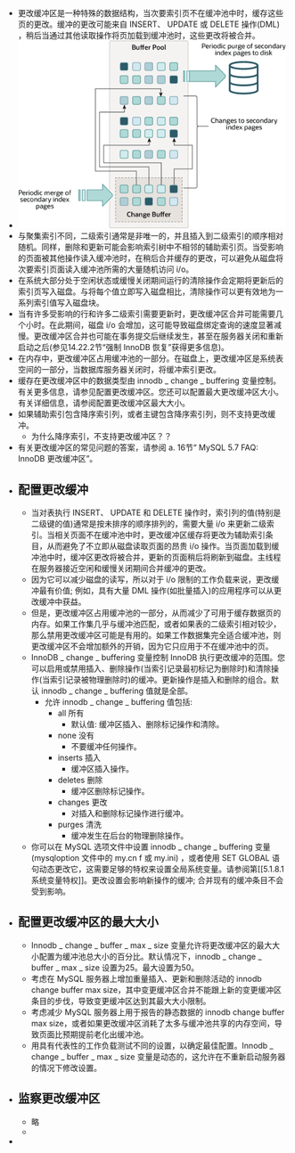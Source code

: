 - 更改缓冲区是一种特殊的数据结构，当次要索引页不在缓冲池中时，缓存这些页的更改。缓冲的更改可能来自 INSERT、 UPDATE 或 DELETE 操作(DML) ，稍后当通过其他读取操作将页加载到缓冲池时，这些更改将被合并。
- ![image.png](../assets/image_1652432541990_0.png)
- 与聚集索引不同，二级索引通常是非唯一的，并且插入到二级索引的顺序相对随机。同样，删除和更新可能会影响索引树中不相邻的辅助索引页。当受影响的页面被其他操作读入缓冲池时，在稍后合并缓存的更改，可以避免从磁盘将次要索引页面读入缓冲池所需的大量随机访问 i/o。
- 在系统大部分处于空闲状态或缓慢关闭期间运行的清除操作会定期将更新后的索引页写入磁盘。与将每个值立即写入磁盘相比，清除操作可以更有效地为一系列索引值写入磁盘块。
- 当有许多受影响的行和许多二级索引需要更新时，更改缓冲区合并可能需要几个小时。在此期间，磁盘 i/o 会增加，这可能导致磁盘绑定查询的速度显著减慢。更改缓冲区合并也可能在事务提交后继续发生，甚至在服务器关闭和重新启动之后(参见14.22.2节“强制 InnoDB 恢复”获得更多信息)。
- 在内存中，更改缓冲区占用缓冲池的一部分。在磁盘上，更改缓冲区是系统表空间的一部分，当数据库服务器关闭时，将缓冲索引更改。
- 缓存在更改缓冲区中的数据类型由 innodb _ change _ buffering 变量控制。有关更多信息，请参见配置更改缓冲区。您还可以配置最大更改缓冲区大小。有关详细信息，请参阅配置更改缓冲区最大大小。
- 如果辅助索引包含降序索引列，或者主键包含降序索引列，则不支持更改缓冲。
	- 为什么降序索引，不支持更改缓冲区？？
- 有关更改缓冲区的常见问题的答案，请参阅 a. 16节“ MySQL 5.7 FAQ: InnoDB 更改缓冲区”。
- ## 配置更改缓冲
	- 当对表执行 INSERT、 UPDATE 和 DELETE 操作时，索引列的值(特别是二级键的值)通常是按未排序的顺序排列的，需要大量 i/o 来更新二级索引。当相关页面不在缓冲池中时，更改缓冲区缓存将更改为辅助索引条目，从而避免了不立即从磁盘读取页面的昂贵 i/o 操作。当页面加载到缓冲池中时，缓冲区更改将被合并，更新的页面稍后将刷新到磁盘。主线程在服务器接近空闲和缓慢关闭期间合并缓冲的更改。
	- 因为它可以减少磁盘的读写，所以对于 i/o 限制的工作负载来说，更改缓冲最有价值; 例如，具有大量 DML 操作(如批量插入)的应用程序可以从更改缓冲中获益。
	- 但是，更改缓冲区占用缓冲池的一部分，从而减少了可用于缓存数据页的内存。如果工作集几乎与缓冲池匹配，或者如果表的二级索引相对较少，那么禁用更改缓冲区可能是有用的。如果工作数据集完全适合缓冲池，则更改缓冲区不会增加额外的开销，因为它只应用于不在缓冲池中的页。
	- InnoDB _ change _ buffering 变量控制 InnoDB 执行更改缓冲的范围。您可以启用或禁用插入、删除操作(当索引记录最初标记为删除时)和清除操作(当索引记录被物理删除时)的缓冲。更新操作是插入和删除的组合。默认 innodb _ change _ buffering 值就是全部。
		- 允许 innodb _ change _ buffering 值包括:
			- all 所有
				- 默认值: 缓冲区插入、删除标记操作和清除。
			- none 没有
				- 不要缓冲任何操作。
			- inserts 插入
				- 缓冲区插入操作。
			- deletes 删除
				- 缓冲区删除标记操作。
			- changes 更改
				- 对插入和删除标记操作进行缓冲。
			- purges 清洗
				- 缓冲发生在后台的物理删除操作。
	- 你可以在 MySQL 选项文件中设置 innodb _ change _ buffering 变量(mysqloption 文件中的 my.cn f 或 my.ini) ，或者使用 SET GLOBAL 语句动态更改它，这需要足够的特权来设置全局系统变量。请参阅第[[5.1.8.1 系统变量特权]]。更改设置会影响新操作的缓冲; 合并现有的缓冲条目不会受到影响。
- ## 配置更改缓冲区的最大大小
	- Innodb _ change _ buffer _ max _ size 变量允许将更改缓冲区的最大大小配置为缓冲池总大小的百分比。默认情况下，innodb _ change _ buffer _ max _ size 设置为25。最大设置为50。
	- 考虑在 MySQL 服务器上增加重量插入、更新和删除活动的 innodb change buffer max size，其中变更缓冲区合并不能跟上新的变更缓冲区条目的步伐，导致变更缓冲区达到其最大大小限制。
	- 考虑减少 MySQL 服务器上用于报告的静态数据的 innodb change buffer max size，或者如果更改缓冲区消耗了太多与缓冲池共享的内存空间，导致页面比预期提前老化出缓冲池。
	- 用具有代表性的工作负载测试不同的设置，以确定最佳配置。Innodb _ change _ buffer _ max _ size 变量是动态的，这允许在不重新启动服务器的情况下修改设置。
- ## 监察更改缓冲区
	- 略
	-
-